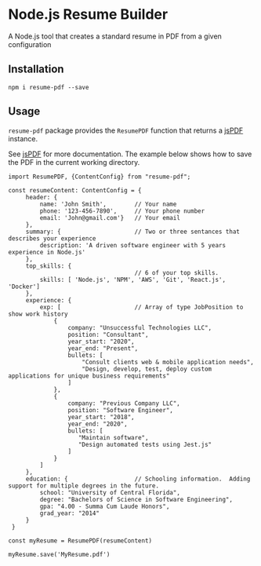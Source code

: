 # Node.js Resume Builder
A Node.js tool that creates a standard resume in PDF from a given configuration

## Installation 
`npm i resume-pdf --save`

## Usage
`resume-pdf` package provides the `ResumePDF` function that returns a [jsPDF](https://www.npmjs.com/package/jspdf) instance.

See [jsPDF](https://www.npmjs.com/package/jspdf) for more documentation.  The example below shows how to save the PDF in the current working directory.

```
import ResumePDF, {ContentConfig} from "resume-pdf";

const resumeContent: ContentConfig = {
     header: {
         name: 'John Smith',        // Your name
         phone: '123-456-7890',     // Your phone number
         email: 'John@gmail.com'}   // Your email
     },
     summary: {                     // Two or three sentances that describes your experience
         description: 'A driven software engineer with 5 years experience in Node.js' 
     },
     top_skills: {
                                    // 6 of your top skills.
         skills: [ 'Node.js', 'NPM', 'AWS', 'Git', 'React.js', 'Docker'] 
     },
     experience: {
         exp: [                     // Array of type JobPosition to show work history
             {
                 company: "Unsuccessful Technologies LLC",
                 position: "Consultant",
                 year_start: "2020",
                 year_end: "Present",
                 bullets: [
                     "Consult clients web & mobile application needs",
                     "Design, develop, test, deploy custom applications for unique business requirements"
                 ]
             },
             {
                 company: "Previous Company LLC",
                 position: "Software Engineer",
                 year_start: "2018",
                 year_end: "2020",
                 bullets: [
                    "Maintain software",
                    "Design automated tests using Jest.js"
                 ]
             }
         ]
     },
     education: {                   // Schooling information.  Adding support for multiple degrees in the future.
         school: "University of Central Florida",
         degree: "Bachelors of Science in Software Engineering",
         gpa: "4.00 - Summa Cum Laude Honors",
         grad_year: "2014"
     }
 }

const myResume = ResumePDF(resumeContent)

myResume.save('MyResume.pdf')
```
